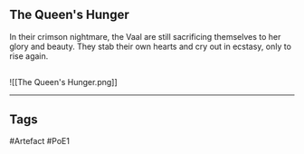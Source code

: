 ## The Queen's Hunger
In their crimson nightmare, the Vaal are still sacrificing themselves to her glory and beauty.
They stab their own hearts and cry out in ecstasy, only to rise again.
##
![[The Queen's Hunger.png]]

---
## Tags
#Artefact
#PoE1
